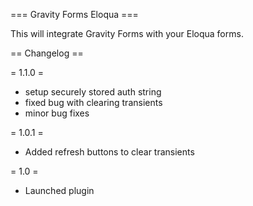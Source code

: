 === Gravity Forms Eloqua ===

This will integrate Gravity Forms with your Eloqua forms.

== Changelog ==

= 1.1.0 =
* setup securely stored auth string
* fixed bug with clearing transients
* minor bug fixes

= 1.0.1 =
* Added refresh buttons to clear transients

= 1.0 =
* Launched plugin